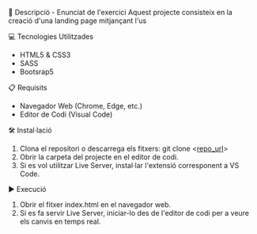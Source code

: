 📄 Descripció - Enunciat de l'exercici
Aquest projecte consisteix en la creació d'una landing page mitjançant l'us

💻 Tecnologies Utilitzades
* HTML5 & CSS3
* SASS
* Bootsrap5

📋 Requisits
* Navegador Web (Chrome, Edge, etc.)
* Editor de Codi (Visual Code)

🛠️ Instal·lació
1. Clona el repositori o descarrega els fitxers: git clone <[repo_url](https://github.com/SimonStoyanov/1.2-Bootstrap-SASS-Nivell3/tree/main)>
2. Obrir la carpeta del projecte en el editor de codi.
3. Si es vol utilitzar Live Server, instal·lar l'extensió corresponent a VS Code.

▶️ Execució
1. Obrir el fitxer index.html en el navegador web.
2. Si es fa servir Live Server, iniciar-lo des de l'editor de codi per a veure els canvis en temps real.
